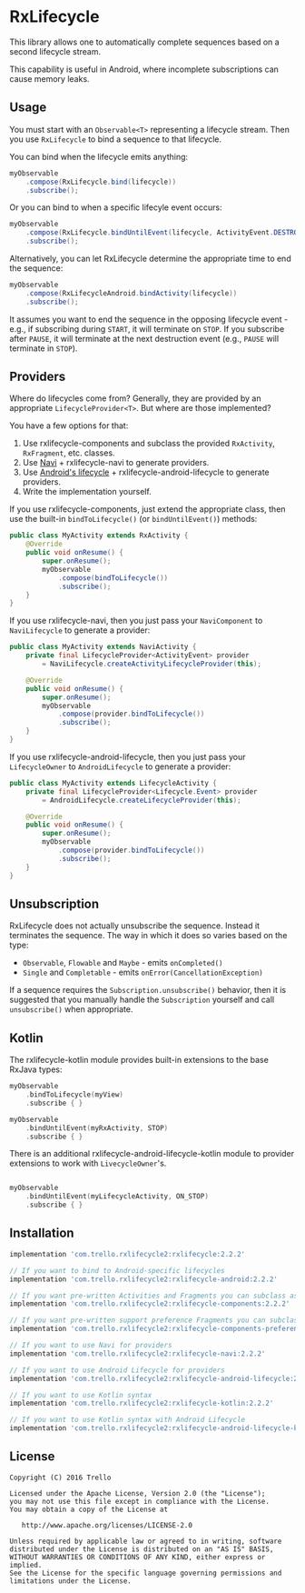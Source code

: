 # RxLifecycle

This library allows one to automatically complete sequences based on a second lifecycle stream.

This capability is useful in Android, where incomplete subscriptions can cause memory leaks.

## Usage

You must start with an `Observable<T>` representing a lifecycle stream. Then you use `RxLifecycle` to bind
a sequence to that lifecycle.

You can bind when the lifecycle emits anything:

```java
myObservable
    .compose(RxLifecycle.bind(lifecycle))
    .subscribe();
```

Or you can bind to when a specific lifecyle event occurs:

```java
myObservable
    .compose(RxLifecycle.bindUntilEvent(lifecycle, ActivityEvent.DESTROY))
    .subscribe();
```

Alternatively, you can let RxLifecycle determine the appropriate time to end the sequence:

```java
myObservable
    .compose(RxLifecycleAndroid.bindActivity(lifecycle))
    .subscribe();
```

It assumes you want to end the sequence in the opposing lifecycle event - e.g., if subscribing during `START`, it will
terminate on `STOP`. If you subscribe after `PAUSE`, it will terminate at the next destruction event (e.g.,
`PAUSE` will terminate in `STOP`).

## Providers

Where do lifecycles come from? Generally, they are provided by an appropriate `LifecycleProvider<T>`. But where are
those implemented?

You have a few options for that:

1. Use rxlifecycle-components and subclass the provided `RxActivity`, `RxFragment`, etc. classes.
1. Use [Navi](https://github.com/trello/navi/) + rxlifecycle-navi to generate providers.
1. Use [Android's lifecycle](https://developer.android.com/topic/libraries/architecture/lifecycle.html) + rxlifecycle-android-lifecycle to generate providers.
1. Write the implementation yourself.

If you use rxlifecycle-components, just extend the appropriate class, then use the built-in `bindToLifecycle()` (or `bindUntilEvent()`) methods:

```java
public class MyActivity extends RxActivity {
    @Override
    public void onResume() {
        super.onResume();
        myObservable
            .compose(bindToLifecycle())
            .subscribe();
    }
}
```

If you use rxlifecycle-navi, then you just pass your `NaviComponent` to `NaviLifecycle` to generate a provider:

```java
public class MyActivity extends NaviActivity {
    private final LifecycleProvider<ActivityEvent> provider
        = NaviLifecycle.createActivityLifecycleProvider(this);

    @Override
    public void onResume() {
        super.onResume();
        myObservable
            .compose(provider.bindToLifecycle())
            .subscribe();
    }
}
```

If you use rxlifecycle-android-lifecycle, then you just pass your `LifecycleOwner` to `AndroidLifecycle` to generate a provider:

```java
public class MyActivity extends LifecycleActivity {
    private final LifecycleProvider<Lifecycle.Event> provider
        = AndroidLifecycle.createLifecycleProvider(this);

    @Override
    public void onResume() {
        super.onResume();
        myObservable
            .compose(provider.bindToLifecycle())
            .subscribe();
    }
}
```

## Unsubscription

RxLifecycle does not actually unsubscribe the sequence. Instead it terminates the sequence. The way in which
it does so varies based on the type:

- `Observable`, `Flowable` and `Maybe` - emits `onCompleted()`
- `Single` and `Completable` - emits `onError(CancellationException)`

If a sequence requires the `Subscription.unsubscribe()` behavior, then it is suggested that you manually handle
the `Subscription` yourself and call `unsubscribe()` when appropriate.

## Kotlin

The rxlifecycle-kotlin module provides built-in extensions to the base RxJava types:

```kotlin
myObservable
    .bindToLifecycle(myView)
    .subscribe { }

myObservable
    .bindUntilEvent(myRxActivity, STOP)
    .subscribe { }
```

There is an additional rxlifecycle-android-lifecycle-kotlin module to provider extensions to work
with `LivecycleOwner`'s.

```kotlin

myObservable
    .bindUntilEvent(myLifecycleActivity, ON_STOP)
    .subscribe { }
```

## Installation

```gradle
implementation 'com.trello.rxlifecycle2:rxlifecycle:2.2.2'

// If you want to bind to Android-specific lifecycles
implementation 'com.trello.rxlifecycle2:rxlifecycle-android:2.2.2'

// If you want pre-written Activities and Fragments you can subclass as providers
implementation 'com.trello.rxlifecycle2:rxlifecycle-components:2.2.2'

// If you want pre-written support preference Fragments you can subclass as providers
implementation 'com.trello.rxlifecycle2:rxlifecycle-components-preference:2.2.2'

// If you want to use Navi for providers
implementation 'com.trello.rxlifecycle2:rxlifecycle-navi:2.2.2'

// If you want to use Android Lifecycle for providers
implementation 'com.trello.rxlifecycle2:rxlifecycle-android-lifecycle:2.2.2'

// If you want to use Kotlin syntax
implementation 'com.trello.rxlifecycle2:rxlifecycle-kotlin:2.2.2'

// If you want to use Kotlin syntax with Android Lifecycle
implementation 'com.trello.rxlifecycle2:rxlifecycle-android-lifecycle-kotlin:2.2.2'
```

## License

    Copyright (C) 2016 Trello

    Licensed under the Apache License, Version 2.0 (the "License");
    you may not use this file except in compliance with the License.
    You may obtain a copy of the License at

       http://www.apache.org/licenses/LICENSE-2.0

    Unless required by applicable law or agreed to in writing, software
    distributed under the License is distributed on an "AS IS" BASIS,
    WITHOUT WARRANTIES OR CONDITIONS OF ANY KIND, either express or implied.
    See the License for the specific language governing permissions and
    limitations under the License.

